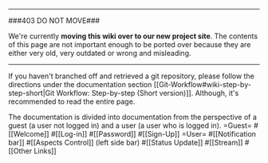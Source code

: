 ----

###403 DO NOT MOVE###

We're currently **moving this wiki over to our new project site**. The contents of this page are not important enough to be ported over because they are either very old, very outdated or wrong and misleading. 

----

If you haven't branched off and retrieved a git repository, please follow the directions under the documentation section [[Git-Workflow#wiki-step-by-step-short|Git Workflow: Step-by-step (Short version)]].  Although, it's recommended to read the entire page.

The documentation is divided into documentation from the perspective of a guest (a user not logged in) and a user (a user who is logged in).
=Guest=
#[[Welcome]]
#[[Log-in]]
#[[Password]]
#[[Sign-Up]]
=User=
#[[Notification bar]]
#[[Aspects Control]] (left side bar)
#[[Status Update]]
#[[Stream]]
#[[Other Links]]